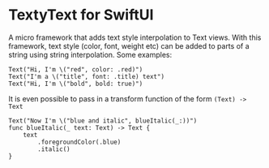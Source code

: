 # TextyText for SwiftUI

A micro framework that adds text style interpolation to Text views. 
With this framework, text style (color, font, weight etc) can be added to parts of a string using string interpolation. Some examples:
```
Text("Hi, I'm \("red", color: .red)")
Text("I'm a \("title", font: .title) text")
Text("Hi, I'm \("bold", bold: true)")
```

It is even possible to pass in a transform function of the form  `(Text) -> Text`
```
Text("Now I'm \("blue and italic", blueItalic(_:))")
func blueItalic(_ text: Text) -> Text {
    text
        .foregroundColor(.blue)
        .italic()
}

```

